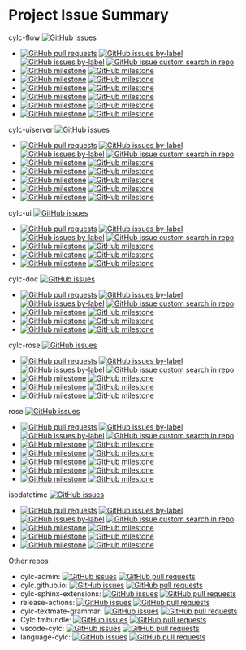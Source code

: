 # Project Issue Summary

cylc-flow [![GitHub issues](https://img.shields.io/github/issues-raw/cylc/cylc-flow)](https://github.com/cylc/cylc-flow/issues)
- [![GitHub pull requests](https://img.shields.io/github/issues-pr/cylc/cylc-flow)](https://github.com/cylc/cylc-flow/pulls)
  [![GitHub issues by-label](https://img.shields.io/github/issues/cylc/cylc-flow/question)](https://github.com/cylc/cylc-flow/labels/question)
  [![GitHub issues by-label](https://img.shields.io/github/issues/cylc/cylc-flow/bug)](https://github.com/cylc/cylc-flow/labels/bug)
  [![GitHub issue custom search in repo](https://img.shields.io/github/issues-search/cylc/cylc-flow?query=is%3Aopen%20no%3Amilestone&label=no%20milestone)](https://github.com/cylc/cylc-flow/issues?q=is%3Aopen+no%3Amilestone)
- [![GitHub milestone](https://img.shields.io/github/milestones/issues-open/cylc/cylc-flow/82)](https://github.com/cylc/cylc-flow/milestone/82)
  [![GitHub milestone](https://img.shields.io/github/milestones/issues-closed/cylc/cylc-flow/82)](https://github.com/cylc/cylc-flow/milestone/82?closed=1)
- [![GitHub milestone](https://img.shields.io/github/milestones/issues-open/cylc/cylc-flow/102)](https://github.com/cylc/cylc-flow/milestone/102)
  [![GitHub milestone](https://img.shields.io/github/milestones/issues-closed/cylc/cylc-flow/102)](https://github.com/cylc/cylc-flow/milestone/102?closed=1)
- [![GitHub milestone](https://img.shields.io/github/milestones/issues-open/cylc/cylc-flow/103)](https://github.com/cylc/cylc-flow/milestone/103)
  [![GitHub milestone](https://img.shields.io/github/milestones/issues-closed/cylc/cylc-flow/103)](https://github.com/cylc/cylc-flow/milestone/103?closed=1)
- [![GitHub milestone](https://img.shields.io/github/milestones/issues-open/cylc/cylc-flow/95)](https://github.com/cylc/cylc-flow/milestone/95)
  [![GitHub milestone](https://img.shields.io/github/milestones/issues-closed/cylc/cylc-flow/95)](https://github.com/cylc/cylc-flow/milestone/95?closed=1)
- [![GitHub milestone](https://img.shields.io/github/milestones/issues-open/cylc/cylc-flow/99)](https://github.com/cylc/cylc-flow/milestone/99)
  [![GitHub milestone](https://img.shields.io/github/milestones/issues-closed/cylc/cylc-flow/99)](https://github.com/cylc/cylc-flow/milestone/99?closed=1)
- [![GitHub milestone](https://img.shields.io/github/milestones/issues-open/cylc/cylc-flow/89)](https://github.com/cylc/cylc-flow/milestone/89)
  [![GitHub milestone](https://img.shields.io/github/milestones/issues-closed/cylc/cylc-flow/89)](https://github.com/cylc/cylc-flow/milestone/89?closed=1)

cylc-uiserver [![GitHub issues](https://img.shields.io/github/issues-raw/cylc/cylc-uiserver)](https://github.com/cylc/cylc-uiserver/issues)
- [![GitHub pull requests](https://img.shields.io/github/issues-pr/cylc/cylc-uiserver)](https://github.com/cylc/cylc-uiserver/pulls)
  [![GitHub issues by-label](https://img.shields.io/github/issues/cylc/cylc-uiserver/question)](https://github.com/cylc/cylc-uiserver/labels/question)
  [![GitHub issues by-label](https://img.shields.io/github/issues/cylc/cylc-uiserver/bug)](https://github.com/cylc/cylc-uiserver/labels/bug)
  [![GitHub issue custom search in repo](https://img.shields.io/github/issues-search/cylc/cylc-uiserver?query=is%3Aopen%20no%3Amilestone&label=no%20milestone)](https://github.com/cylc/cylc-uiserver/issues?q=is%3Aopen+no%3Amilestone)
- [![GitHub milestone](https://img.shields.io/github/milestones/issues-open/cylc/cylc-uiserver/9)](https://github.com/cylc/cylc-uiserver/milestone/9)
  [![GitHub milestone](https://img.shields.io/github/milestones/issues-closed/cylc/cylc-uiserver/9)](https://github.com/cylc/cylc-uiserver/milestone/9?closed=1)
- [![GitHub milestone](https://img.shields.io/github/milestones/issues-open/cylc/cylc-uiserver/14)](https://github.com/cylc/cylc-uiserver/milestone/14)
  [![GitHub milestone](https://img.shields.io/github/milestones/issues-closed/cylc/cylc-uiserver/14)](https://github.com/cylc/cylc-uiserver/milestone/14?closed=1)
- [![GitHub milestone](https://img.shields.io/github/milestones/issues-open/cylc/cylc-uiserver/12)](https://github.com/cylc/cylc-uiserver/milestone/12)
  [![GitHub milestone](https://img.shields.io/github/milestones/issues-closed/cylc/cylc-uiserver/12)](https://github.com/cylc/cylc-uiserver/milestone/12?closed=1)
- [![GitHub milestone](https://img.shields.io/github/milestones/issues-open/cylc/cylc-uiserver/13)](https://github.com/cylc/cylc-uiserver/milestone/13)
  [![GitHub milestone](https://img.shields.io/github/milestones/issues-closed/cylc/cylc-uiserver/13)](https://github.com/cylc/cylc-uiserver/milestone/13?closed=1)
- [![GitHub milestone](https://img.shields.io/github/milestones/issues-open/cylc/cylc-uiserver/8)](https://github.com/cylc/cylc-uiserver/milestone/8)
  [![GitHub milestone](https://img.shields.io/github/milestones/issues-closed/cylc/cylc-uiserver/8)](https://github.com/cylc/cylc-uiserver/milestone/8?closed=1)

cylc-ui [![GitHub issues](https://img.shields.io/github/issues-raw/cylc/cylc-ui)](https://github.com/cylc/cylc-ui/issues)
- [![GitHub pull requests](https://img.shields.io/github/issues-pr/cylc/cylc-ui)](https://github.com/cylc/cylc-ui/pulls)
  [![GitHub issues by-label](https://img.shields.io/github/issues/cylc/cylc-ui/question)](https://github.com/cylc/cylc-ui/labels/question)
  [![GitHub issues by-label](https://img.shields.io/github/issues/cylc/cylc-ui/bug)](https://github.com/cylc/cylc-ui/labels/bug)
  [![GitHub issue custom search in repo](https://img.shields.io/github/issues-search/cylc/cylc-ui?query=is%3Aopen%20no%3Amilestone&label=no%20milestone)](https://github.com/cylc/cylc-ui/issues?q=is%3Aopen+no%3Amilestone)
- [![GitHub milestone](https://img.shields.io/github/milestones/issues-open/cylc/cylc-ui/14)](https://github.com/cylc/cylc-ui/milestone/14)
  [![GitHub milestone](https://img.shields.io/github/milestones/issues-closed/cylc/cylc-ui/14)](https://github.com/cylc/cylc-ui/milestone/14?closed=1)
- [![GitHub milestone](https://img.shields.io/github/milestones/issues-open/cylc/cylc-ui/15)](https://github.com/cylc/cylc-ui/milestone/15)
  [![GitHub milestone](https://img.shields.io/github/milestones/issues-closed/cylc/cylc-ui/15)](https://github.com/cylc/cylc-ui/milestone/15?closed=1)
- [![GitHub milestone](https://img.shields.io/github/milestones/issues-open/cylc/cylc-ui/4)](https://github.com/cylc/cylc-ui/milestone/4)
  [![GitHub milestone](https://img.shields.io/github/milestones/issues-closed/cylc/cylc-ui/4)](https://github.com/cylc/cylc-ui/milestone/4?closed=1)

cylc-doc [![GitHub issues](https://img.shields.io/github/issues-raw/cylc/cylc-doc)](https://github.com/cylc/cylc-doc/issues)
- [![GitHub pull requests](https://img.shields.io/github/issues-pr/cylc/cylc-doc)](https://github.com/cylc/cylc-doc/pulls)
  [![GitHub issues by-label](https://img.shields.io/github/issues/cylc/cylc-doc/question)](https://github.com/cylc/cylc-doc/labels/question)
  [![GitHub issues by-label](https://img.shields.io/github/issues/cylc/cylc-doc/bug)](https://github.com/cylc/cylc-doc/labels/bug)
  [![GitHub issue custom search in repo](https://img.shields.io/github/issues-search/cylc/cylc-doc?query=is%3Aopen%20no%3Amilestone&label=no%20milestone)](https://github.com/cylc/cylc-doc/issues?q=is%3Aopen+no%3Amilestone)
- [![GitHub milestone](https://img.shields.io/github/milestones/issues-open/cylc/cylc-doc/7)](https://github.com/cylc/cylc-doc/milestone/7)
  [![GitHub milestone](https://img.shields.io/github/milestones/issues-closed/cylc/cylc-doc/7)](https://github.com/cylc/cylc-doc/milestone/7?closed=1)
- [![GitHub milestone](https://img.shields.io/github/milestones/issues-open/cylc/cylc-doc/4)](https://github.com/cylc/cylc-doc/milestone/4)
  [![GitHub milestone](https://img.shields.io/github/milestones/issues-closed/cylc/cylc-doc/4)](https://github.com/cylc/cylc-doc/milestone/4?closed=1)
- [![GitHub milestone](https://img.shields.io/github/milestones/issues-open/cylc/cylc-doc/3)](https://github.com/cylc/cylc-doc/milestone/3)
  [![GitHub milestone](https://img.shields.io/github/milestones/issues-closed/cylc/cylc-doc/3)](https://github.com/cylc/cylc-doc/milestone/3?closed=1)

cylc-rose [![GitHub issues](https://img.shields.io/github/issues-raw/cylc/cylc-rose)](https://github.com/cylc/cylc-rose/issues)
- [![GitHub pull requests](https://img.shields.io/github/issues-pr/cylc/cylc-rose)](https://github.com/cylc/cylc-rose/pulls)
  [![GitHub issues by-label](https://img.shields.io/github/issues/cylc/cylc-rose/question)](https://github.com/cylc/cylc-rose/labels/question)
  [![GitHub issues by-label](https://img.shields.io/github/issues/cylc/cylc-rose/bug)](https://github.com/cylc/cylc-rose/labels/bug)
  [![GitHub issue custom search in repo](https://img.shields.io/github/issues-search/cylc/cylc-rose?query=is%3Aopen%20no%3Amilestone&label=no%20milestone)](https://github.com/cylc/cylc-rose/issues?q=is%3Aopen+no%3Amilestone)
- [![GitHub milestone](https://img.shields.io/github/milestones/issues-open/cylc/cylc-rose/11)](https://github.com/cylc/cylc-rose/milestone/11)
  [![GitHub milestone](https://img.shields.io/github/milestones/issues-closed/cylc/cylc-rose/11)](https://github.com/cylc/cylc-rose/milestone/11?closed=1)
- [![GitHub milestone](https://img.shields.io/github/milestones/issues-open/cylc/cylc-rose/7)](https://github.com/cylc/cylc-rose/milestone/7)
  [![GitHub milestone](https://img.shields.io/github/milestones/issues-closed/cylc/cylc-rose/7)](https://github.com/cylc/cylc-rose/milestone/7?closed=1)
- [![GitHub milestone](https://img.shields.io/github/milestones/issues-open/cylc/cylc-rose/2)](https://github.com/cylc/cylc-rose/milestone/2)
  [![GitHub milestone](https://img.shields.io/github/milestones/issues-closed/cylc/cylc-rose/2)](https://github.com/cylc/cylc-rose/milestone/2?closed=1)

rose [![GitHub issues](https://img.shields.io/github/issues-raw/metomi/rose)](https://github.com/metomi/rose/issues)
- [![GitHub pull requests](https://img.shields.io/github/issues-pr/metomi/rose)](https://github.com/metomi/rose/pulls)
  [![GitHub issues by-label](https://img.shields.io/github/issues/metomi/rose/question)](https://github.com/metomi/rose/labels/question)
  [![GitHub issues by-label](https://img.shields.io/github/issues/metomi/rose/bug)](https://github.com/metomi/rose/labels/bug)
  [![GitHub issue custom search in repo](https://img.shields.io/github/issues-search/metomi/rose?query=is%3Aopen%20no%3Amilestone&label=no%20milestone)](https://github.com/metomi/rose/issues?q=is%3Aopen+no%3Amilestone)
- [![GitHub milestone](https://img.shields.io/github/milestones/issues-open/metomi/rose/81)](https://github.com/metomi/rose/milestone/81)
  [![GitHub milestone](https://img.shields.io/github/milestones/issues-closed/metomi/rose/81)](https://github.com/metomi/rose/milestone/81?closed=1)
- [![GitHub milestone](https://img.shields.io/github/milestones/issues-open/metomi/rose/82)](https://github.com/metomi/rose/milestone/82)
  [![GitHub milestone](https://img.shields.io/github/milestones/issues-closed/metomi/rose/82)](https://github.com/metomi/rose/milestone/82?closed=1)
- [![GitHub milestone](https://img.shields.io/github/milestones/issues-open/metomi/rose/77)](https://github.com/metomi/rose/milestone/77)
  [![GitHub milestone](https://img.shields.io/github/milestones/issues-closed/metomi/rose/77)](https://github.com/metomi/rose/milestone/77?closed=1)
- [![GitHub milestone](https://img.shields.io/github/milestones/issues-open/metomi/rose/74)](https://github.com/metomi/rose/milestone/74)
  [![GitHub milestone](https://img.shields.io/github/milestones/issues-closed/metomi/rose/74)](https://github.com/metomi/rose/milestone/74?closed=1)
- [![GitHub milestone](https://img.shields.io/github/milestones/issues-open/metomi/rose/76)](https://github.com/metomi/rose/milestone/76)
  [![GitHub milestone](https://img.shields.io/github/milestones/issues-closed/metomi/rose/76)](https://github.com/metomi/rose/milestone/76?closed=1)

isodatetime [![GitHub issues](https://img.shields.io/github/issues-raw/metomi/isodatetime)](https://github.com/metomi/isodatetime/issues)
- [![GitHub pull requests](https://img.shields.io/github/issues-pr/metomi/isodatetime)](https://github.com/metomi/isodatetime/pulls)
  [![GitHub issues by-label](https://img.shields.io/github/issues/metomi/isodatetime/question)](https://github.com/metomi/isodatetime/labels/question)
  [![GitHub issues by-label](https://img.shields.io/github/issues/metomi/isodatetime/bug)](https://github.com/metomi/isodatetime/labels/bug)
  [![GitHub issue custom search in repo](https://img.shields.io/github/issues-search/metomi/isodatetime?query=is%3Aopen%20no%3Amilestone&label=no%20milestone)](https://github.com/metomi/isodatetime/issues?q=is%3Aopen+no%3Amilestone)
- [![GitHub milestone](https://img.shields.io/github/milestones/issues-open/metomi/isodatetime/18)](https://github.com/metomi/isodatetime/milestone/18)
  [![GitHub milestone](https://img.shields.io/github/milestones/issues-closed/metomi/isodatetime/18)](https://github.com/metomi/isodatetime/milestone/18?closed=1)
- [![GitHub milestone](https://img.shields.io/github/milestones/issues-open/metomi/isodatetime/2)](https://github.com/metomi/isodatetime/milestone/2)
  [![GitHub milestone](https://img.shields.io/github/milestones/issues-closed/metomi/isodatetime/2)](https://github.com/metomi/isodatetime/milestone/2?closed=1)
- [![GitHub milestone](https://img.shields.io/github/milestones/issues-open/metomi/isodatetime/19)](https://github.com/metomi/isodatetime/milestone/19)
  [![GitHub milestone](https://img.shields.io/github/milestones/issues-closed/metomi/isodatetime/19)](https://github.com/metomi/isodatetime/milestone/19?closed=1)

Other repos
- cylc-admin:
  [![GitHub issues](https://img.shields.io/github/issues-raw/cylc/cylc-admin)](https://github.com/cylc/cylc-admin/issues)
  [![GitHub pull requests](https://img.shields.io/github/issues-pr/cylc/cylc-admin)](https://github.com/cylc/cylc-admin/pulls)
- cylc.github.io:
  [![GitHub issues](https://img.shields.io/github/issues-raw/cylc/cylc.github.io)](https://github.com/cylc/cylc.github.io/issues)
  [![GitHub pull requests](https://img.shields.io/github/issues-pr/cylc/cylc.github.io)](https://github.com/cylc/cylc.github.io/pulls)
- cylc-sphinx-extensions:
  [![GitHub issues](https://img.shields.io/github/issues-raw/cylc/cylc-sphinx-extensions)](https://github.com/cylc/cylc-sphinx-extensions/issues)
  [![GitHub pull requests](https://img.shields.io/github/issues-pr/cylc/cylc-sphinx-extensions)](https://github.com/cylc/cylc-sphinx-extensions/pulls)
- release-actions:
  [![GitHub issues](https://img.shields.io/github/issues-raw/cylc/release-actions)](https://github.com/cylc/release-actions/issues)
  [![GitHub pull requests](https://img.shields.io/github/issues-pr/cylc/release-actions)](https://github.com/cylc/release-actions/pulls)
- cylc-textmate-grammar:
  [![GitHub issues](https://img.shields.io/github/issues-raw/cylc/cylc-textmate-grammar)](https://github.com/cylc/cylc-textmate-grammar/issues)
  [![GitHub pull requests](https://img.shields.io/github/issues-pr/cylc/cylc-textmate-grammar)](https://github.com/cylc/cylc-textmate-grammar/pulls)
- Cylc.tmbundle:
  [![GitHub issues](https://img.shields.io/github/issues-raw/cylc/Cylc.tmbundle)](https://github.com/cylc/Cylc.tmbundle/issues)
  [![GitHub pull requests](https://img.shields.io/github/issues-pr/cylc/Cylc.tmbundle)](https://github.com/cylc/Cylc.tmbundle/pulls)
- vscode-cylc:
  [![GitHub issues](https://img.shields.io/github/issues-raw/cylc/vscode-cylc)](https://github.com/cylc/vscode-cylc/issues)
  [![GitHub pull requests](https://img.shields.io/github/issues-pr/cylc/vscode-cylc)](https://github.com/cylc/vscode-cylc/pulls)
- language-cylc:
  [![GitHub issues](https://img.shields.io/github/issues-raw/cylc/language-cylc)](https://github.com/cylc/language-cylc/issues)
  [![GitHub pull requests](https://img.shields.io/github/issues-pr/cylc/language-cylc)](https://github.com/cylc/language-cylc/pulls)
